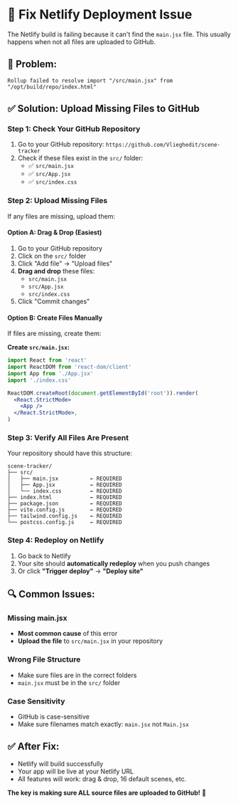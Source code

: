 # 🔧 Fix Netlify Deployment Issue

The Netlify build is failing because it can't find the `main.jsx` file. This usually happens when not all files are uploaded to GitHub.

## 🚨 **Problem:**
```
Rollup failed to resolve import "/src/main.jsx" from "/opt/build/repo/index.html"
```

## ✅ **Solution: Upload Missing Files to GitHub**

### **Step 1: Check Your GitHub Repository**
1. Go to your GitHub repository: `https://github.com/Vlieghedit/scene-tracker`
2. Check if these files exist in the `src/` folder:
   - ✅ `src/main.jsx`
   - ✅ `src/App.jsx`
   - ✅ `src/index.css`

### **Step 2: Upload Missing Files**
If any files are missing, upload them:

#### **Option A: Drag & Drop (Easiest)**
1. Go to your GitHub repository
2. Click on the `src/` folder
3. Click "Add file" → "Upload files"
4. **Drag and drop** these files:
   - `src/main.jsx`
   - `src/App.jsx`
   - `src/index.css`
5. Click "Commit changes"

#### **Option B: Create Files Manually**
If files are missing, create them:

**Create `src/main.jsx`:**
```jsx
import React from 'react'
import ReactDOM from 'react-dom/client'
import App from './App.jsx'
import './index.css'

ReactDOM.createRoot(document.getElementById('root')).render(
  <React.StrictMode>
    <App />
  </React.StrictMode>,
)
```

### **Step 3: Verify All Files Are Present**
Your repository should have this structure:
```
scene-tracker/
├── src/
│   ├── main.jsx          ← REQUIRED
│   ├── App.jsx           ← REQUIRED
│   └── index.css         ← REQUIRED
├── index.html            ← REQUIRED
├── package.json          ← REQUIRED
├── vite.config.js        ← REQUIRED
├── tailwind.config.js    ← REQUIRED
└── postcss.config.js     ← REQUIRED
```

### **Step 4: Redeploy on Netlify**
1. Go back to Netlify
2. Your site should **automatically redeploy** when you push changes
3. Or click **"Trigger deploy"** → **"Deploy site"**

## 🔍 **Common Issues:**

### **Missing main.jsx**
- **Most common cause** of this error
- **Upload the file** to `src/main.jsx` in your repository

### **Wrong File Structure**
- Make sure files are in the correct folders
- `main.jsx` must be in the `src/` folder

### **Case Sensitivity**
- GitHub is case-sensitive
- Make sure filenames match exactly: `main.jsx` not `Main.jsx`

## ✅ **After Fix:**
- Netlify will build successfully
- Your app will be live at your Netlify URL
- All features will work: drag & drop, 16 default scenes, etc.

**The key is making sure ALL source files are uploaded to GitHub!** 🎯
